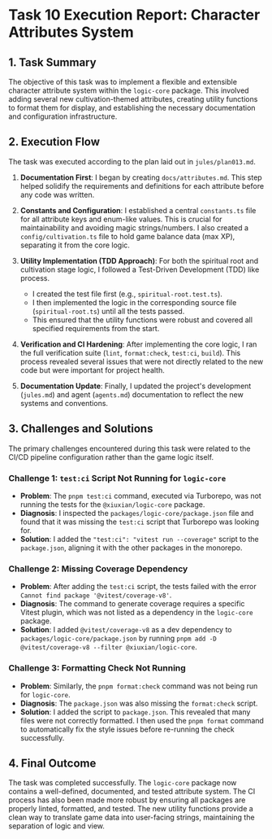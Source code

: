 # Task 10 Execution Report: Character Attributes System

## 1. Task Summary

The objective of this task was to implement a flexible and extensible character attribute system within the `logic-core` package. This involved adding several new cultivation-themed attributes, creating utility functions to format them for display, and establishing the necessary documentation and configuration infrastructure.

## 2. Execution Flow

The task was executed according to the plan laid out in `jules/plan013.md`.

1.  **Documentation First**: I began by creating `docs/attributes.md`. This step helped solidify the requirements and definitions for each attribute before any code was written.

2.  **Constants and Configuration**: I established a central `constants.ts` file for all attribute keys and enum-like values. This is crucial for maintainability and avoiding magic strings/numbers. I also created a `config/cultivation.ts` file to hold game balance data (max XP), separating it from the core logic.

3.  **Utility Implementation (TDD Approach)**: For both the spiritual root and cultivation stage logic, I followed a Test-Driven Development (TDD) like process.
    - I created the test file first (e.g., `spiritual-root.test.ts`).
    - I then implemented the logic in the corresponding source file (`spiritual-root.ts`) until all the tests passed.
    - This ensured that the utility functions were robust and covered all specified requirements from the start.

4.  **Verification and CI Hardening**: After implementing the core logic, I ran the full verification suite (`lint`, `format:check`, `test:ci`, `build`). This process revealed several issues that were not directly related to the new code but were important for project health.

5.  **Documentation Update**: Finally, I updated the project's development (`jules.md`) and agent (`agents.md`) documentation to reflect the new systems and conventions.

## 3. Challenges and Solutions

The primary challenges encountered during this task were related to the CI/CD pipeline configuration rather than the game logic itself.

### Challenge 1: `test:ci` Script Not Running for `logic-core`

- **Problem**: The `pnpm test:ci` command, executed via Turborepo, was not running the tests for the `@xiuxian/logic-core` package.
- **Diagnosis**: I inspected the `packages/logic-core/package.json` file and found that it was missing the `test:ci` script that Turborepo was looking for.
- **Solution**: I added the `"test:ci": "vitest run --coverage"` script to the `package.json`, aligning it with the other packages in the monorepo.

### Challenge 2: Missing Coverage Dependency

- **Problem**: After adding the `test:ci` script, the tests failed with the error `Cannot find package '@vitest/coverage-v8'`.
- **Diagnosis**: The command to generate coverage requires a specific Vitest plugin, which was not listed as a dependency in the `logic-core` package.
- **Solution**: I added `@vitest/coverage-v8` as a dev dependency to `packages/logic-core/package.json` by running `pnpm add -D @vitest/coverage-v8 --filter @xiuxian/logic-core`.

### Challenge 3: Formatting Check Not Running

- **Problem**: Similarly, the `pnpm format:check` command was not being run for `logic-core`.
- **Diagnosis**: The `package.json` was also missing the `format:check` script.
- **Solution**: I added the script to `package.json`. This revealed that many files were not correctly formatted. I then used the `pnpm format` command to automatically fix the style issues before re-running the check successfully.

## 4. Final Outcome

The task was completed successfully. The `logic-core` package now contains a well-defined, documented, and tested attribute system. The CI process has also been made more robust by ensuring all packages are properly linted, formatted, and tested. The new utility functions provide a clean way to translate game data into user-facing strings, maintaining the separation of logic and view.

